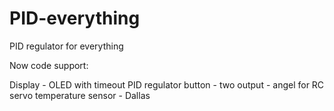 # PID-everything
PID regulator for everything

Now code support:

Display - OLED with timeout
PID regulator
button - two
output - angel for RC servo
temperature sensor - Dallas

